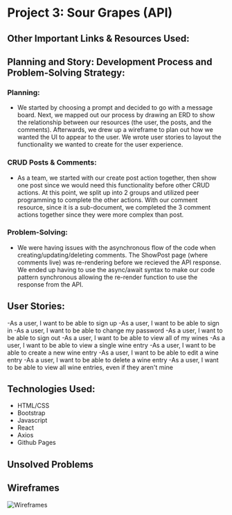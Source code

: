 # Project 3: Sour Grapes (API)

## Other Important Links & Resources Used:

## Planning and Story: Development Process and Problem-Solving Strategy:

### Planning:
- We started by choosing a prompt and decided to go with a message board. Next, we mapped out our process by drawing an ERD to show the relationship between our resources (the user, the posts, and the comments). Afterwards, we drew up a wireframe to plan out how we wanted the UI to appear to the user. We wrote user stories to layout the functionality we wanted to create for the user experience.
### CRUD Posts & Comments:
- As a team, we started with our create post action together, then show one post since we would need this functionality before other CRUD actions. At this point, we split up into 2 groups and utilized peer programming to complete the other actions. With our comment resource, since it is a sub-document, we completed the 3 comment actions together since they were more complex than post.
### Problem-Solving:
- We were having issues with the asynchronous flow of the code when creating/updating/deleting comments. The ShowPost page (where comments live) was re-rendering before we recieved the API response. We ended up having to use the async/await syntax to make our code pattern synchronous allowing the re-render function to use the response from the API.
## User Stories:
-As a user, I want to be able to sign up
-As a user, I want to be able to sign in
-As a user, I want to be able to change my password
-As a user, I want to be able to sign out
-As a user, I want to be able to view all of my wines
-As a user, I want to be able to view a single wine entry
-As a user, I want to be able to create a new wine entry
-As a user, I want to be able to edit a wine entry
-As a user, I want to be able to delete a wine entry
-As a user, I want to be able to view all wine entries, even if they aren't mine
## Technologies Used:
- HTML/CSS
- Bootstrap
- Javascript
- React
- Axios
- Github Pages
## Unsolved Problems

## Wireframes
![Wireframes](https://i.imgur.com/nLmdsu8.png "Wireframes")
